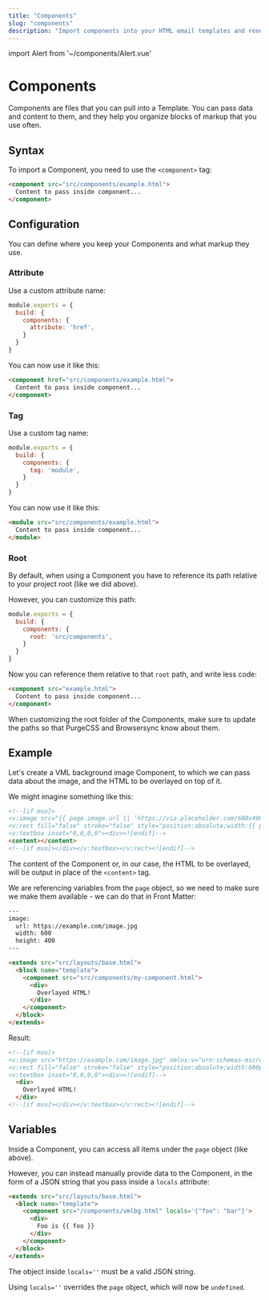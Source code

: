 ```yaml
---
title: "Components"
slug: "components"
description: "Import components into your HTML email templates and render them with custom slot content and data"
---
```


import Alert from '~/components/Alert.vue'

# Components

Components are files that you can pull into a Template. 
You can pass data and content to them, and they help you organize blocks of markup that you use often.

## Syntax

To import a Component, you need to use the `<component>` tag:

```html
<component src="src/components/example.html">
  Content to pass inside component...
</component>
```

## Configuration

You can define where you keep your Components and what markup they use.

### Attribute

Use a custom attribute name:

```js
module.exports = {
  build: {
    components: {
      attribute: 'href',
    }
  }
}
```

You can now use it like this:

```html
<component href="src/components/example.html">
  Content to pass inside component...
</component>
```

### Tag

Use a custom tag name:

```js
module.exports = {
  build: {
    components: {
      tag: 'module',
    }
  }
}
```

You can now use it like this:

```html
<module src="src/components/example.html">
  Content to pass inside component...
</module>
```

### Root

By default, when using a Component you have to reference its path relative to your project root (like we did above).

However, you can customize this path:

```js
module.exports = {
  build: {
    components: {
      root: 'src/components',
    }
  }
}
```

Now you can reference them relative to that `root` path, and write less code:

```html
<component src="example.html">
  Content to pass inside component...
</component>
```

<alert>When customizing the root folder of the Components, make sure to update the paths so that <g-link to="/docs/code-cleanup/#content">PurgeCSS</g-link> and <g-link to="/docs/build-config/#watch">Browsersync</g-link> know about them.</alert>

## Example

Let's create a VML background image Component, to which we can pass data about the image, and the HTML to be overlayed on top of it.

We might imagine something like this:

```html
<!--[if mso]>
<v:image src="{{ page.image.url || 'https://via.placeholder.com/600x400' }}" xmlns:v="urn:schemas-microsoft-com:vml" style="width:{{ page.image.width || 600 }}px;height:{{ page.image.height || 400 }}px;" />
<v:rect fill="false" stroke="false" style="position:absolute;width:{{ page.image.width || 600 }}px;height:{{ page.image.height || 400 }}px;">
<v:textbox inset="0,0,0,0"><div><![endif]-->
<content></content>
<!--[if mso]></div></v:textbox></v:rect><![endif]-->
```

The content of the Component or, in our case, the HTML to be overlayed, will be output in place of the `<content>` tag.

We are referencing variables from the `page` object, so we need to make sure we make them available - we can do that in Front Matter:

```html
---
image:
  url: https://example.com/image.jpg
  width: 600
  height: 400
---

<extends src="src/layouts/base.html">
  <block name="template">
    <component src="src/components/my-component.html">
      <div>
        Overlayed HTML!
      </div>
    </component>
  </block>
</extends>
```

Result:

```html
<!--[if mso]>
<v:image src="https://example.com/image.jpg" xmlns:v="urn:schemas-microsoft-com:vml" style="width:600px;height:400px;" />
<v:rect fill="false" stroke="false" style="position:absolute;width:600px;height:400px;">
<v:textbox inset="0,0,0,0"><div><![endif]-->
  <div>
    Overlayed HTML!
  </div>
<!--[if mso]></div></v:textbox></v:rect><![endif]-->
```

## Variables

Inside a Component, you can access all items under the `page` object (like above).

However, you can instead manually provide data to the Component, in the form of a JSON string that you pass inside a `locals` attribute:

```html
<extends src="src/layouts/base.html">
  <block name="template">
    <component src="/components/vmlbg.html" locals='{"foo": "bar"}'>
      <div>
        Foo is {{ foo }}
      </div>
    </component>
  </block>
</extends>
```

<alert type="danger">The object inside <code>locals=''</code> must be a <g-link to="https://developer.mozilla.org/en-US/docs/Web/JavaScript/Reference/Operators/Object_initializer#Object_literal_notation_vs_JSON">valid JSON string</g-link>.</alert>

<alert type="danger">Using <code>locals=''</code> overrides the <code>page</code> object, which will now be <code>undefined</code>.</alert>

